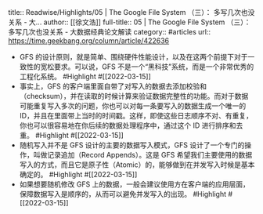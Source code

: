 title:: Readwise/Highlights/05 | The Google File System （三）： 多写几次也没关系 - 大...
author:: [[徐文浩]]
full-title:: 05 | The Google File System （三）： 多写几次也没关系 - 大数据经典论文解读
category:: #articles
url:: https://time.geekbang.org/column/article/422636

- GFS 的设计原则，就是简单、围绕硬件性能设计，以及在这两个前提下对于一致性的宽松要求。可以说，GFS 不是一个“黑科技”系统，而是一个非常优秀的工程化系统。 #Highlight #[[2022-03-15]]
- 事实上，GFS 的客户端里面自带了对写入的数据去添加校验和（checksum），并在读取的时候计算来验证数据完整性的功能。而对于数据可能重复写入多次的问题，你也可以对每一条要写入的数据生成一个唯一的 ID，并且在里面带上当时的时间戳。这样，即使这些日志顺序不对、有重复，你也可以很容易地在你后续的数据处理程序中，通过这个 ID 进行排序和去重。 #Highlight #[[2022-03-15]]
- 随机写入并不是 GFS 设计的主要的数据写入模式，GFS 设计了一个专门的操作，叫做记录追加（Record Appends）。这是 GFS 希望我们主要使用的数据写入的方式，而且它是原子性（Atomic）的，能够做到在并发写入时候是基本确定的。 #Highlight #[[2022-03-15]]
- 如果想要随机修改 GFS 上的数据，一般会建议使用方在客户端的应用层面，保障数据写入是顺序的，从而可以避免并发写入的出现。 #Highlight #[[2022-03-15]]